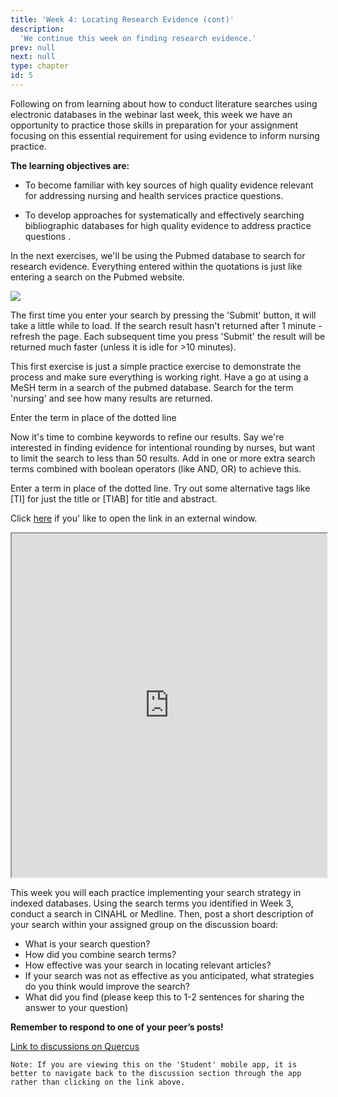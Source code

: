 ```yaml
---
title: 'Week 4: Locating Research Evidence (cont)'
description:
  'We continue this week on finding research evidence.'
prev: null
next: null
type: chapter
id: 5
---
```


<exercise id="1" title="Introduction">

Following on from learning about how to conduct literature searches using electronic databases in the webinar last week, this week we have an opportunity to practice those skills in preparation for your assignment focusing on this essential requirement for using evidence to inform nursing practice. 

**The learning objectives are:**

- To become familiar with key sources of high quality evidence relevant for addressing nursing and health services practice questions.

-  To develop approaches for systematically and effectively searching bibliographic databases for high quality evidence to address practice questions .

</exercise>

<exercise id="2" title="First search">

In the next exercises, we'll be using the Pubmed database to search for research evidence. Everything entered within the quotations is just like entering a search on the Pubmed website.

<img src="/pubmed-nursing.png"/>


The first time you enter your search by pressing the 'Submit' button, it will take a little while to load. If the search result hasn't returned after 1 minute - refresh the page. Each subsequent time you press 'Submit' the result will be returned much faster (unless it is idle for >10 minutes).

This first exercise is just a simple practice exercise to demonstrate the process and make sure everything is working right. Have a go at using a MeSH term in a search of the pubmed database. Search for the term 'nursing' and see how many results are returned. 

<codeblock id="01_03">

Enter the term in place of the dotted line

</codeblock>

</exercise>

<exercise id="3" title="Refining a search">

Now it's time to combine keywords to refine our results. Say we're interested in finding evidence for intentional rounding by nurses, but want to limit the search to less than 50 results. Add in one or more extra search terms combined with boolean operators (like AND, OR) to achieve this.

<codeblock id="01_04">

Enter a term in place of the dotted line. Try out some alternative tags like [TI] for just the title or [TIAB] for title and abstract.

</codeblock>

</exercise>

<exercise id="4" title="Using Covidence to manage search results">

Click [here](https://ca-lti.bbcollab.com/recording/97683bb4ca8e445483919ec1d5f55a12) if you' like to open the link in an external window.

<iframe src="https://ca-lti.bbcollab.com/recording/97683bb4ca8e445483919ec1d5f55a12" width="100%" height="550px" allowfullscreen></iframe>

</exercise>

<exercise id="5" title="Discussion board">

This week you will each practice implementing your search strategy in indexed databases. Using the search terms you identified in Week 3, conduct a search in CINAHL or Medline. Then, post a short description of your search within your assigned group on the discussion board:

- What is your search question?
- How did you combine search terms?
- How effective was your search in locating relevant articles? 
- If your search was not as effective as you anticipated, what strategies do you think would improve the search?
- What did you find (please keep this to 1-2 sentences for sharing the answer to your question)

**Remember to respond to one of your peer’s posts!**

<a target="_parent" href="https://q.utoronto.ca/courses/113018/discussion_topics">Link to discussions on Quercus</a>

`Note: If you are viewing this on the 'Student' mobile app, it is better to navigate back to the discussion section through the app rather than clicking on the link above.`

</exercise>